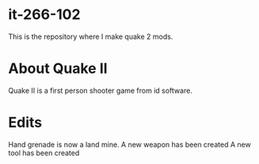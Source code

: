 it-266-102
==========
This is the repository where I make quake 2 mods.

About Quake II
==============
Quake II is a first person shooter game from id software.

Edits
=====
Hand grenade is now a land mine.
A new weapon has been created
A new tool has been created
